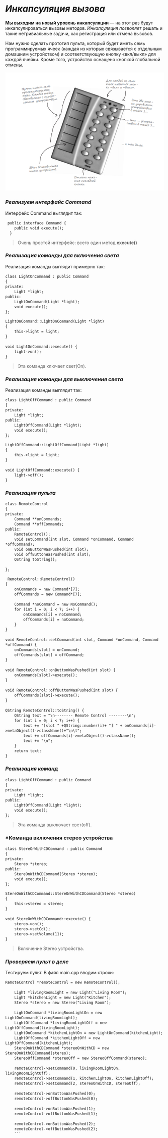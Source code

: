 # *Инкапсуляция вызова*
**Мы выходим на новый уровень инкапсуляции** —
на этот раз будут инкапсулироваться вызовы методов.
*Инкапсуляция позволяет* решать и такие нетривиальные задачи, как регистрация или отмена вызовов.

Нам нужно сделать прототип пульта, который будет иметь семь программируемых ячеек (каждая из
которых связывается с отдельным домашним устройством)
и соответствующую кнопку «вкл/выкл» для каждой ячейки.
Кроме того, устройство оснащено кнопкой глобальной отмены. 

![Прототип пульта](изображение/Screenshot_2.png)

### *Реализуем интерфайс Command*
Интерфейс Command выглядит так:
 ``` 
  public interface Command {
     public void execute();
   }
   ```
  > Очень простой интерфейс:
   всего один метод **execute()**


### *Реализация команды для включения света*
Реализация команды выглядит примерно так:
```
class LightOnCommand : public Command
{
private:
    Light *light;
public:
    LightOnCommand(Light *light);
    void execute();
};
```

```
LightOnCommand::LightOnCommand(Light *light)
{
    this->light = light;
}

void LightOnCommand::execute() {
    light->on();
}

```
> Эта команда ключает свет(On).

### *Реализация команды для выключения света*
Реализация команды выглядит так:
```
class LightOffCommand : public Command
{
private:
    Light *light;
public:
    LightOffCommand(Light *light);
    void execute();
};
```
```
LightOffCommand::LightOffCommand(Light *light)
{
    this->light = light;
}

void LightOffCommand::execute() {
    light->off();
}
```




### *Реализация пульта*

```
class RemoteControl
{
private:
    Command **onCommands;
    Command **offCommands;
public:
    RemoteControl();
    void setCommand(int slot, Command *onCommand, Command *offCommand);
    void onButtonWasPushed(int slot);
    void offButtonWasPushed(int slot);
    QString toString();

};
 ```
```
 RemoteControl::RemoteControl()
{
    onCommands = new Command*[7];
    offCommands = new Command*[7];

    Command *noCommand = new NoCommand();
    for (int i = 0; i < 7; i++) {
        onCommands[i] = noCommand;
        offCommands[i] = noCommand;
    }
}

void RemoteControl::setCommand(int slot, Command *onCommand, Command *offCommand) {
    onCommands[slot] = onCommand;
    offCommands[slot] = offCommand;
}

void RemoteControl::onButtonWasPushed(int slot) {
    onCommands[slot]->execute();
}

void RemoteControl::offButtonWasPushed(int slot) {
    offCommands[slot]->execute();
}

QString RemoteControl::toString() {
    QString text = "\n-------- Remote Control --------\n";
    for (int i = 0; i < 7; i++) {
        text += "[slot " +QString::number(i)+ "] " + onCommands[i]->metaObject()->className()+"\n\t";
        text += offCommands[i]->metaObject()->className();
        text += "\n";
    }
    return text;
}

```

### *Реализация команд*
```
class LightOffCommand : public Command
{
private:
    Light *light;
public:
    LightOffCommand(Light *light);
    void execute();
};
```
> Эта команда выключает свет(off).

### *Команда включения стерео устройства
```
class StereOnWithCDCommand : public Command
{
private:
    Stereo *stereo;
public:
    StereOnWithCDCommand(Stereo *stereo);
    void execute();
};
```
```
StereOnWithCDCommand::StereOnWithCDCommand(Stereo *stereo)
{
    this->stereo = stereo;
}

void StereOnWithCDCommand::execute() {
    stereo->on();
    stereo->setCd();
    stereo->setVolume(11);
}
```
>Включение Stereo устройства.

### *Проверяем пульт в деле*
Тестируем пульт. 
В файл main.cpp вводим строки:
``` 
RemoteControl *remoteControl = new RemoteControl();

    Light *livingRoomLight = new Light("Living Room");
    Light *kitchenLight = new Light("Kitchen");
    Stereo *stereo = new Stereo("Living Room");

    LightOnCommand *livingRoomLightOn = new LightOnCommand(livingRoomLight);
    LightOffCommand *livingRoomLightOff = new LightOffCommand(livingRoomLight);
    LightOnCommand *kitchenLightOn = new LightOnCommand(kitchenLight);
    LightOffCommand *kitchenLightOff = new LightOffCommand(kitchenLight);
    StereOnWithCDCommand *stereoOnWithCD = new StereOnWithCDCommand(stereo);
    StereoOffCommand *stereoOff = new StereoOffCommand(stereo);

    remoteControl->setCommand(0, livingRoomLightOn, livingRoomLightOff);
    remoteControl->setCommand(1, kitchenLightOn, kitchenLightOff);
    remoteControl->setCommand(2, stereoOnWithCD, stereoOff);

    remoteControl->onButtonWasPushed(0);
    remoteControl->offButtonWasPushed(0);

    remoteControl->onButtonWasPushed(1);
    remoteControl->offButtonWasPushed(1);

    remoteControl->onButtonWasPushed(2);
    remoteControl->offButtonWasPushed(2);
    ```

